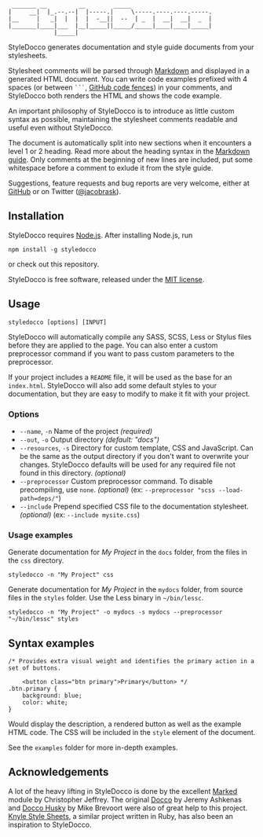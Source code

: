 ```
 _______ __         __        _____
|     __|  |_.--.--|  |-----.|     \-----.----.----.-----.
|__     |   _|  |  |  |  -__||  --  | _  |  __|  __|  _  |
|_______|____|___  |__|_____||_____/_____|____|____|_____|
             |_____|
```

StyleDocco generates documentation and style guide documents from your stylesheets.

Stylesheet comments will be parsed through [Markdown](http://en.wikipedia.org/wiki/Markdown) and displayed in a generated HTML document. You can write code examples prefixed with 4 spaces (or between <code>```</code>, [GitHub code fences](http://github.github.com/github-flavored-markdown/)) in your comments, and StyleDocco both renders the HTML and shows the code example.

An important philosophy of StyleDocco is to introduce as little custom syntax as possible, maintaining the stylesheet comments readable and useful even without StyleDocco.

The document is automatically split into new sections when it encounters a level 1 or 2 heading. Read more about the heading syntax in the [Markdown guide](http://daringfireball.net/projects/markdown/syntax). Only comments at the beginning of new lines are included, put some whitespace before a comment to exlude it from the style guide.

Suggestions, feature requests and bug reports are very welcome, either at [GitHub](https://github.com/jacobrask/styledocco/issues) or on Twitter ([@jacobrask](https://twitter.com/jacobrask)).


## Installation

StyleDocco requires [Node.js](http://nodejs.org). After installing Node.js, run

    npm install -g styledocco

or check out this repository.

StyleDocco is free software, released under the [MIT license](https://raw.github.com/jacobrask/styledocco/master/LICENSE).


## Usage

`styledocco [options] [INPUT]`

StyleDocco will automatically compile any SASS, SCSS, Less or Stylus files before they are applied to the page. You can also enter a custom preprocessor command if you want to pass custom parameters to the preprocessor.

If your project includes a `README` file, it will be used as the base for an `index.html`. StyleDocco will also add some default styles to your documentation, but they are easy to modify to make it fit with your project.

### Options

 * `--name`, `-n`      Name of the project *(required)*
 * `--out`, `-o`       Output directory *(default: "docs")*
 * `--resources`, `-s` Directory for custom template, CSS and JavaScript. Can be the same as the output directory if you don't want to overwrite your changes. StyleDocco defaults will be used for any required file not found in this directory. *(optional)*
 * `--preprocessor`    Custom preprocessor command. To disable precompiling, use `none`. *(optional)* (ex: `--preprocessor "scss --load-path=deps/"`)
 * `--include`         Prepend specified CSS file to the documentation stylesheet. *(optional)* (ex: `--include mysite.css`)

### Usage examples

Generate documentation for *My Project* in the `docs` folder, from the files in the `css` directory.

`styledocco -n "My Project" css`

Generate documentation for *My Project* in the `mydocs` folder, from source files in the `styles` folder. Use the Less binary in `~/bin/lessc`.

`styledocco -n "My Project" -o mydocs -s mydocs --preprocessor "~/bin/lessc" styles`


## Syntax examples

    /* Provides extra visual weight and identifies the primary action in a set of buttons.

        <button class="btn primary">Primary</button> */
    .btn.primary {
        background: blue;
        color: white;
    }

Would display the description, a rendered button as well as the example HTML code. The CSS will be included in the `style` element of the document.

See the `examples` folder for more in-depth examples.


## Acknowledgements

A lot of the heavy lifting in StyleDocco is done by the excellent [Marked](https://github.com/chjj/marked) module by Christopher Jeffrey. The original [Docco](https://github.com/jashkenas/docco) by Jeremy Ashkenas and [Docco Husky](https://github.com/mbrevoort/docco-husky) by Mike Brevoort were also of great help to this project. [Knyle Style Sheets](https://github.com/kneath/kss), a similar project written in Ruby, has also been an inspiration to StyleDocco.

